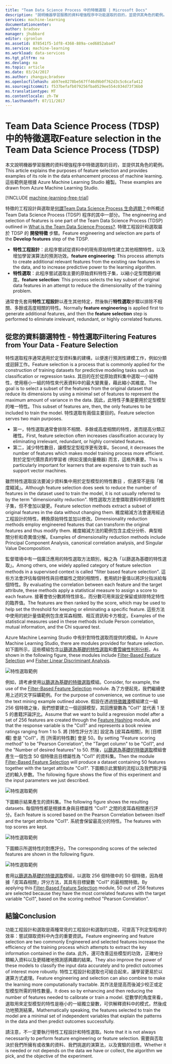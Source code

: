 ```yaml
---
title: "Team Data Science Process 中的特徵選取 | Microsoft Docs"
description: "說明機器學習服務的資料增強程序中功能選取的目的，並提供其角色的範例。"
services: machine-learning
documentationcenter: 
author: bradsev
manager: jhubbard
editor: cgronlun
ms.assetid: 878541f5-1df8-4368-889a-ced6852aba47
ms.service: machine-learning
ms.workload: data-services
ms.tgt_pltfrm: na
ms.devlang: na
ms.topic: article
ms.date: 03/24/2017
ms.author: zhangya;bradsev
ms.openlocfilehash: ab97ee8278be567ff46d9b0f762d3c5c6cafa412
ms.sourcegitcommit: f537befafb079256fba0529ee554c034d73f36b0
ms.translationtype: MT
ms.contentlocale: zh-TW
ms.lasthandoff: 07/11/2017
---
```

# <a name="feature-selection-in-the-team-data-science-process-tdsp"></a><span data-ttu-id="109f7-103">Team Data Science Process (TDSP) 中的特徵選取</span><span class="sxs-lookup"><span data-stu-id="109f7-103">Feature selection in the Team Data Science Process (TDSP)</span></span>
<span data-ttu-id="109f7-104">本文說明機器學習服務的資料增強程序中特徵選取的目的，並提供其角色的範例。</span><span class="sxs-lookup"><span data-stu-id="109f7-104">This article explains the purposes of feature selection and provides examples of its role in the data enhancement process of machine learning.</span></span> <span data-ttu-id="109f7-105">這些範例是根據 Azure Machine Learning Studio 繪製。</span><span class="sxs-lookup"><span data-stu-id="109f7-105">These examples are drawn from Azure Machine Learning Studio.</span></span> 

[!INCLUDE [machine-learning-free-trial](../../includes/machine-learning-free-trial.md)]

<span data-ttu-id="109f7-106">特徵的工程設計與選取是[何謂Team Data Science Process 生命週期？](data-science-process-overview.md)中所概述 Team Data Science Process (TDSP) 程序的其中一部分。</span><span class="sxs-lookup"><span data-stu-id="109f7-106">The engineering and selection of features is one part of the Team Data Science Process (TDSP) outlined in [What is the Team Data Science Process?](data-science-process-overview.md).</span></span> <span data-ttu-id="109f7-107">特徵工程設計和選取屬於 TDSP 的 **開發特徵** 步驟。</span><span class="sxs-lookup"><span data-stu-id="109f7-107">Feature engineering and selection are parts of the **Develop features** step of the TDSP.</span></span>

* <span data-ttu-id="109f7-108">**特性工程設計**：此程序嘗試從資料中的現有原始特性建立其他相關特性，以及增加學習演算法的預測功效。</span><span class="sxs-lookup"><span data-stu-id="109f7-108">**feature engineering**: This process attempts to create additional relevant features from the existing raw features in the data, and to increase predictive power to the learning algorithm.</span></span>
* <span data-ttu-id="109f7-109">**特性選取**：此程序嘗試選取主要的原始資料特性子集，以縮小定型問題的維度。</span><span class="sxs-lookup"><span data-stu-id="109f7-109">**feature selection**: This process selects the key subset of original data features in an attempt to reduce the dimensionality of the training problem.</span></span>

<span data-ttu-id="109f7-110">通常會先套用**特性工程設計**以產生其他特定，然後執行**特性選取**步驟以排除不相關、多餘或高度相關的特性。</span><span class="sxs-lookup"><span data-stu-id="109f7-110">Normally **feature engineering** is applied first to generate additional features, and then the **feature selection** step is performed to eliminate irrelevant, redundant, or highly correlated features.</span></span>

## <a name="filtering-features-from-your-data---feature-selection"></a><span data-ttu-id="109f7-111">從您的資料篩選特性 - 特性選取</span><span class="sxs-lookup"><span data-stu-id="109f7-111">Filtering Features from Your Data - Feature Selection</span></span>
<span data-ttu-id="109f7-112">特性選取程序通常適用於定型資料集的建構，以便進行預測性建模工作，例如分類或迴歸工作。</span><span class="sxs-lookup"><span data-stu-id="109f7-112">Feature selection is a process that is commonly applied for the construction of training datasets for predictive modeling tasks such as classification or regression tasks.</span></span> <span data-ttu-id="109f7-113">其目的在於從原始資料集中選取一小組特性，使用極小一組的特性來代表資料中的最大變異量，藉此縮小其維度。</span><span class="sxs-lookup"><span data-stu-id="109f7-113">The goal is to select a subset of the features from the original dataset that reduce its dimensions by using a minimal set of features to represent the maximum amount of variance in the data.</span></span> <span data-ttu-id="109f7-114">因此，此特性子集是要用於定型模型的唯一特性。</span><span class="sxs-lookup"><span data-stu-id="109f7-114">This subset of features are, then, the only features to be included to train the model.</span></span> <span data-ttu-id="109f7-115">特性選取有兩個主要目的。</span><span class="sxs-lookup"><span data-stu-id="109f7-115">Feature selection serves two main purposes.</span></span>

* <span data-ttu-id="109f7-116">第一，特性選取通常會排除不相關、多餘或高度相關的特性，進而提高分類正確性。</span><span class="sxs-lookup"><span data-stu-id="109f7-116">First, feature selection often increases classification accuracy by eliminating irrelevant, redundant, or highly correlated features.</span></span>
* <span data-ttu-id="109f7-117">第二，減少特性數目，讓模型定型程序更有效率。</span><span class="sxs-lookup"><span data-stu-id="109f7-117">Second, it decreases the number of features which makes model training process more efficient.</span></span> <span data-ttu-id="109f7-118">對於定型代價昂貴的學習者 (例如支援向量機器) 而言，這格外重要。</span><span class="sxs-lookup"><span data-stu-id="109f7-118">This is particularly important for learners that are expensive to train such as support vector machines.</span></span>

<span data-ttu-id="109f7-119">雖然特性選取設法要減少資料集中用於定型模型的特性數目 ，但通常不是指「維度縮減」。</span><span class="sxs-lookup"><span data-stu-id="109f7-119">Although feature selection does seek to reduce the number of features in the dataset used to train the model, it is not usually referred to by the term "dimensionality reduction".</span></span> <span data-ttu-id="109f7-120">特性選取方法會擷取資料中的原始特性子集，但不會加以變更。</span><span class="sxs-lookup"><span data-stu-id="109f7-120">Feature selection methods extract a subset of original features in the data without changing them.</span></span>  <span data-ttu-id="109f7-121">維度縮減方法會運用經過工程設計的特性，轉換原始特性並加以修改。</span><span class="sxs-lookup"><span data-stu-id="109f7-121">Dimensionality reduction methods employ engineered features that can transform the original features and thus modify them.</span></span> <span data-ttu-id="109f7-122">維度縮減方法的範例包含主成分分析、典型相關分析和奇異值分解。</span><span class="sxs-lookup"><span data-stu-id="109f7-122">Examples of dimensionality reduction methods include Principal Component Analysis, canonical correlation analysis, and Singular Value Decomposition.</span></span>

<span data-ttu-id="109f7-123">監督環境中有一個廣泛應用的特性選取方法類別，稱之為「以篩選為基礎的特性選取」。</span><span class="sxs-lookup"><span data-stu-id="109f7-123">Among others, one widely applied category of feature selection methods in a supervised context is called "filter based feature selection".</span></span> <span data-ttu-id="109f7-124">這些方法會評估每個特性與目標屬性之間的相關性，套用統計量值以將評分指派給每個特性。</span><span class="sxs-lookup"><span data-stu-id="109f7-124">By evaluating the correlation between each feature and the target attribute, these methods apply a statistical measure to assign a score to each feature.</span></span> <span data-ttu-id="109f7-125">接著會依分數將特性排名，而分數可用來設定保留或排除特定特性的臨界值。</span><span class="sxs-lookup"><span data-stu-id="109f7-125">The features are then ranked by the score, which may be used to help set the threshold for keeping or eliminating a specific feature.</span></span> <span data-ttu-id="109f7-126">這些方法中使用的統計量值範例包含皮耳森相關、相互資訊和卡方檢定。</span><span class="sxs-lookup"><span data-stu-id="109f7-126">Examples of the statistical measures used in these methods include Person correlation, mutual information, and the Chi squared test.</span></span>

<span data-ttu-id="109f7-127">Azure Machine Learning Studio 中有針對特性選取而提供的模組。</span><span class="sxs-lookup"><span data-stu-id="109f7-127">In Azure Machine Learning Studio, there are modules provided for feature selection.</span></span> <span data-ttu-id="109f7-128">如下圖所示，這些模組包含[以篩選為基礎的特性選取][filter-based-feature-selection]和[費雪線性判別分析][fisher-linear-discriminant-analysis]。</span><span class="sxs-lookup"><span data-stu-id="109f7-128">As shown in the following figure, these modules include [Filter-Based Feature Selection][filter-based-feature-selection] and [Fisher Linear Discriminant Analysis][fisher-linear-discriminant-analysis].</span></span>

![特性選取範例](./media/machine-learning-data-science-select-features/feature-Selection.png)

<span data-ttu-id="109f7-130">例如，請考慮使用[以篩選為基礎的特徵選取][filter-based-feature-selection]模組。</span><span class="sxs-lookup"><span data-stu-id="109f7-130">Consider, for example, the use of the [Filter-Based Feature Selection][filter-based-feature-selection] module.</span></span> <span data-ttu-id="109f7-131">為了方便起見，我們繼續使用上述的文字採礦範例。</span><span class="sxs-lookup"><span data-stu-id="109f7-131">For the purpose of convenience, we continue to use the text mining example outlined above.</span></span> <span data-ttu-id="109f7-132">假設在透過[特徵雜湊][feature-hashing]模組建立一組 256 個特徵之後，我們想要建立一個迴歸模型，其回應變數為 "Col1" 並代表 1 至 5 的書籍評論評比。</span><span class="sxs-lookup"><span data-stu-id="109f7-132">Assume that we want to build a regression model after a set of 256 features are created through the [Feature Hashing][feature-hashing] module, and that the response variable is the "Col1" and represents a book review ratings ranging from 1 to 5.</span></span> <span data-ttu-id="109f7-133">將 [特性評分方法] 設定為 [皮耳森相關]，則 [目標欄] 會是 "Col1"，而 [所需的特性數] 會是 50。</span><span class="sxs-lookup"><span data-stu-id="109f7-133">By setting "Feature scoring method" to be "Pearson Correlation", the "Target column" to be "Col1", and the "Number of desired features" to 50.</span></span> <span data-ttu-id="109f7-134">然後，[以篩選為基礎的特徵選取][filter-based-feature-selection]模組會產生一個包含 50 個特徵且目標屬性為 "Col1" 的資料集。</span><span class="sxs-lookup"><span data-stu-id="109f7-134">Then the module [Filter-Based Feature Selection][filter-based-feature-selection] will produce a dataset containing 50 features together with the target attribute "Col1".</span></span> <span data-ttu-id="109f7-135">下圖顯示此實驗的流程以及我們剛才描述的輸入參數。</span><span class="sxs-lookup"><span data-stu-id="109f7-135">The following figure shows the flow of this experiment and the input parameters we just described.</span></span>

![特性選取範例](./media/machine-learning-data-science-select-features/feature-Selection1.png)

<span data-ttu-id="109f7-137">下圖顯示結果產生的資料集。</span><span class="sxs-lookup"><span data-stu-id="109f7-137">The following figure shows the resulting datasets.</span></span> <span data-ttu-id="109f7-138">每個特性都是根據本身與目標屬性 "Col1" 之間的皮耳森相關進行評分。</span><span class="sxs-lookup"><span data-stu-id="109f7-138">Each feature is scored based on the Pearson Correlation between itself and the target attribute "Col1".</span></span> <span data-ttu-id="109f7-139">系統會保留最高分的特性。</span><span class="sxs-lookup"><span data-stu-id="109f7-139">The features with top scores are kept.</span></span>

![特性選取範例](./media/machine-learning-data-science-select-features/feature-Selection2.png)

<span data-ttu-id="109f7-141">下圖顯示所選特性的對應評分。</span><span class="sxs-lookup"><span data-stu-id="109f7-141">The corresponding scores of the selected features are shown in the following figure.</span></span>

![特性選取範例](./media/machine-learning-data-science-select-features/feature-Selection3.png)

<span data-ttu-id="109f7-143">套用[以篩選為基礎的特徵選取][filter-based-feature-selection]模組，以選取 256 個特徵中的 50 個特徵，因為根據「皮耳森相關」評分方法，其具有目標變數 "Col1" 的最相關特徵。</span><span class="sxs-lookup"><span data-stu-id="109f7-143">By applying this [Filter-Based Feature Selection][filter-based-feature-selection] module, 50 out of 256 features are selected because they have the most correlated features with the target variable "Col1", based on the scoring method "Pearson Correlation".</span></span>

## <a name="conclusion"></a><span data-ttu-id="109f7-144">結論</span><span class="sxs-lookup"><span data-stu-id="109f7-144">Conclusion</span></span>
<span data-ttu-id="109f7-145">功能工程設計和選取是兩種常見的工程設計和選取的功能，可提高下列定型程序的效率：嘗試擷取資料中內含的重要資訊。</span><span class="sxs-lookup"><span data-stu-id="109f7-145">Feature engineering and feature selection are two commonly Engineered and selected features increase the efficiency of the training process which attempts to extract the key information contained in the data.</span></span> <span data-ttu-id="109f7-146">此外，還可改善這些模型的功效，正確地分類輸入資料以及更精確地預測感興趣的結果。</span><span class="sxs-lookup"><span data-stu-id="109f7-146">They also improve the power of these models to classify the input data accurately and to predict outcomes of interest more robustly.</span></span> <span data-ttu-id="109f7-147">特性工程設計和選取也可結合起來，讓學習更易於以運算方式處理。</span><span class="sxs-lookup"><span data-stu-id="109f7-147">Feature engineering and selection can also combine to make the learning more computationally tractable.</span></span> <span data-ttu-id="109f7-148">其作法是提高而後減少校正或定型模型所需的特性數量。</span><span class="sxs-lookup"><span data-stu-id="109f7-148">It does so by enhancing and then reducing the number of features needed to calibrate or train a model.</span></span> <span data-ttu-id="109f7-149">從數學的角度來看，選取用來定型模型的特性是極小的一組獨立變數，可供解釋資料中的模式，然後成功地預測結果。</span><span class="sxs-lookup"><span data-stu-id="109f7-149">Mathematically speaking, the features selected to train the model are a minimal set of independent variables that explain the patterns in the data and then predict outcomes successfully.</span></span>

<span data-ttu-id="109f7-150">請注意，不一定要執行特性工程設計和特性選取。</span><span class="sxs-lookup"><span data-stu-id="109f7-150">Note that it is not always necessarily to perform feature engineering or feature selection.</span></span> <span data-ttu-id="109f7-151">需要與否取決於我們所擁有或收集的資料、我們挑選的演算法，以及實驗的目標。</span><span class="sxs-lookup"><span data-stu-id="109f7-151">Whether it is needed or not depends on the data we have or collect, the algorithm we pick, and the objective of the experiment.</span></span>

<!-- Module References -->
[feature-hashing]: https://msdn.microsoft.com/library/azure/c9a82660-2d9c-411d-8122-4d9e0b3ce92a/
[filter-based-feature-selection]: https://msdn.microsoft.com/library/azure/918b356b-045c-412b-aa12-94a1d2dad90f/
[fisher-linear-discriminant-analysis]: https://msdn.microsoft.com/library/azure/dcaab0b2-59ca-4bec-bb66-79fd23540080/

